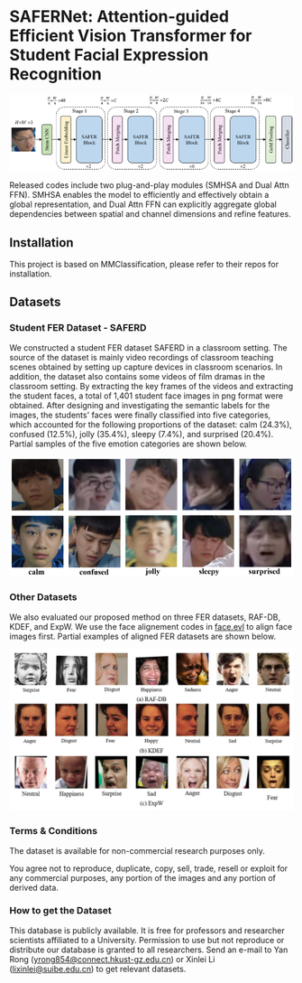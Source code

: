  # SAFERNet: Attention-guided Efficient Vision Transformer for Student Facial Expression Recognition

 <img src="https://github.com/ryy068/SAFERNet/blob/main/models/SAFERNet.png" width="710px">

 
Released codes include two plug-and-play modules (SMHSA and Dual Attn FFN). SMHSA enables the model to efficiently and effectively obtain a global representation, and Dual Attn FFN can explicitly aggregate global dependencies between spatial and channel dimensions and refine features.

 ## Installation

This project is based on MMClassification, please refer to their repos for installation.

 ## Datasets

 ### Student FER Dataset - SAFERD
We constructed a student FER dataset SAFERD in a classroom setting. The source of the dataset is mainly video recordings of classroom teaching scenes obtained by setting up capture devices in classroom scenarios. In addition, the dataset also contains some videos of film dramas in the classroom setting. By extracting the key frames of the videos and extracting the student faces, a total of 1,401 student face images in png format were obtained. After designing and investigating the semantic labels for the images, the students' faces were finally classified into five categories, which accounted for the following proportions of the dataset: calm (24.3\%), confused (12.5\%), jolly (35.4\%), sleepy (7.4\%), and surprised (20.4\%). Partial samples of the five emotion categories are shown below.

<img src="https://github.com/ryy068/SAFERNet/blob/main/data/SAFERD.png" width="510px">

 ### Other Datasets
We also evaluated our proposed method on three FER datasets, RAF-DB, KDEF, and ExpW. We use the face alignement codes in [face.evl](https://github.com/ZhaoJ9014/face.evoLVe/#Face-Alignment) to align face images first. Partial examples of aligned FER datasets are shown below.

<img src="https://github.com/ryy068/SAFERNet/blob/main/data/aligned_FER.png" width="710px">

 ### Terms & Conditions
The dataset is available for non-commercial research purposes only.

You agree not to reproduce, duplicate, copy, sell, trade, resell or exploit for any commercial purposes, any portion of the images and any portion of derived data.

 ### How to get the Dataset
This database is publicly available. It is free for professors and researcher scientists affiliated to a University. Permission to use but not reproduce or distribute our database is granted to all researchers. Send an e-mail to Yan Rong (yrong854@connect.hkust-gz.edu.cn) or Xinlei Li (lixinlei@suibe.edu.cn) to get relevant datasets.



 
